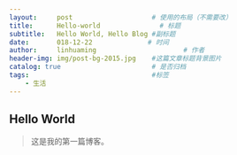 ```yaml
---
layout:     post                    # 使用的布局（不需要改）
title:      Hello-world               # 标题 
subtitle:   Hello World, Hello Blog #副标题
date:       018-12-22              # 时间
author:     linhuaming                      # 作者
header-img: img/post-bg-2015.jpg    #这篇文章标题背景图片
catalog: true                       # 是否归档
tags:                               #标签
    - 生活
---
```


## Hello World
> 这是我的第一篇博客。
